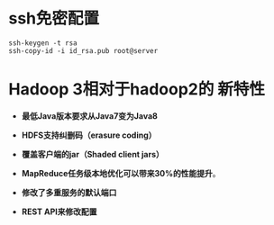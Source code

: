 # ssh免密配置

```
ssh-keygen -t rsa
ssh-copy-id -i id_rsa.pub root@server
```



# Hadoop 3相对于hadoop2的 新特性

- **最低Java版本要求从Java7变为Java8**

- **HDFS支持纠删码（erasure coding）**

- **覆盖客户端的jar（Shaded client jars）**

- **MapReduce任务级本地优化可以带来30%的性能提升**。

- **修改了多重服务的默认端口**

- **REST API来修改配置**

